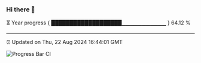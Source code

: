 ### Hi there 👋

⏳ Year progress { ███████████████████▁▁▁▁▁▁▁▁▁▁▁ } 64.12 %

---

⏰ Updated on Thu, 22 Aug 2024 16:44:01 GMT

![Progress Bar CI](https://github.com/IshwaranRudhara/GIT-ACTION/workflows/Progress%20Bar%20CI/badge.svg)
